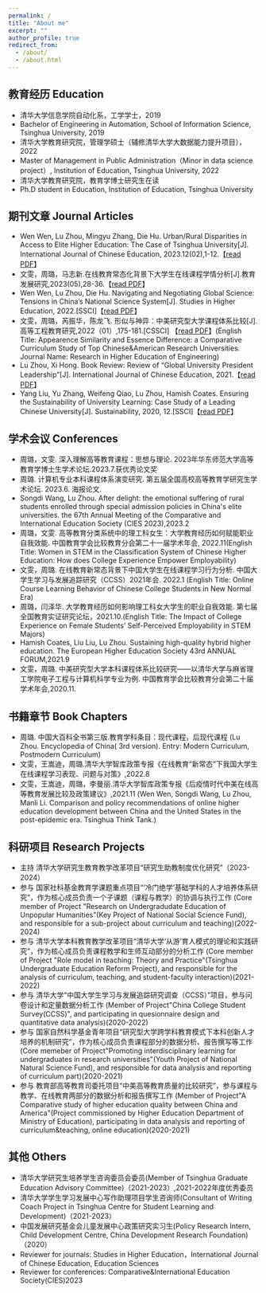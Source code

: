 ```yaml
---
permalink: /
title: "About me"
excerpt: ""
author_profile: true
redirect_from: 
  - /about/
  - /about.html
---
```


## 教育经历 Education

* 清华大学信息学院自动化系，工学学士，2019
* Bachelor of Engineering in Automation, School of Information Science, Tsinghua University, 2019
* 清华大学教育研究院，管理学硕士（辅修清华大学大数据能力提升项目），2022 
* Master of Management in Public Administration（Minor in data science project）, Institution of Education, Tsinghua University, 2022
* 清华大学教育研究院，教育学博士研究生在读
* Ph.D student in Education, Institution of Education, Tsinghua University


## 期刊文章 Journal Articles

* Wen Wen, Lu Zhou, Mingyu Zhang, Die Hu. Urban/Rural Disparities in Access to Elite Higher Education: The Case of Tsinghua University[J]. International Journal of Chinese Education, 2023.12(02),1-12.【[read PDF](https://github.com/zhoulu1997/zhoulu1997.github.io/blob/master/files/CNE2023.pdf)】
* 文雯，周璐，马志新.在线教育常态化背景下大学生在线课程学情分析[J].教育发展研究,2023(05),28-36.【[read PDF](https://github.com/zhoulu1997/zhoulu1997.github.io/blob/master/files/%E5%9C%A8%E7%BA%BF%E6%95%99%E8%82%B2%E5%B8%B8%E6%80%81%E5%8C%96%E8%83%8C%E6%99%AF%E4%B8%8B%E5%A4%A7%E5%AD%A6%E7%94%9F%E5%9C%A8%E7%BA%BF%E8%AF%BE%E7%A8%8B%E5%AD%A6%E6%83%85%E5%88%86%E6%9E%90_%E6%96%87%E9%9B%AF.pdf)】
* Wen Wen, Lu Zhou, Die Hu. Navigating and Negotiating Global Science: Tensions in China’s National Science System[J]. Studies in Higher Education, 2022.[SSCI]【[read PDF](https://github.com/zhoulu1997/zhoulu1997.github.io/blob/7b9ac4492ac8a7d11327c5922c5e3b0c73a2d06c/files/Navigating%20and%20negotiating%20global%20science%20tensions%20in%20China%20s%20national%20science%20system.pdf)】
* 文雯，周璐，芮振华，陈龙飞. 形似与神异：中美研究型大学课程体系比较[J]. 高等工程教育研究,2022（01）,175-181.[CSSCI] 【[read PDF](https://github.com/zhoulu1997/zhoulu1997.github.io/blob/7b9ac4492ac8a7d11327c5922c5e3b0c73a2d06c/files/2022Engineering.pdf)】(English Title: Appearence Similarity and Essence Difference: a Comparative Curriculum Study of Top Chinese&American Research Universities. Journal Name: Research in Higher Education of Engineering)
* Lu Zhou, Xi Hong. Book Review: Review of “Global University President Leadership”[J]. International Journal of Chinese Education, 2021.【[read PDF](https://github.com/zhoulu1997/zhoulu1997.github.io/blob/7b9ac4492ac8a7d11327c5922c5e3b0c73a2d06c/files/bookreview2021.pdf)】
* Yang Liu, Yu Zhang, Weifeng Qiao, Lu Zhou, Hamish Coates. Ensuring the Sustainability of University Learning: Case Study of a Leading Chinese University[J]. Sustainability, 2020, 12.[SSCI]【[read PDF](https://github.com/zhoulu1997/zhoulu1997.github.io/blob/42ec15c1cd4307d84989d3c33a2866de284ae037/files/sustainability-12-06929.pdf)】


  
## 学术会议 Conferences
* 周璐，文雯. 深入理解高等教育课程：思想与理论. 2023年华东师范大学高等教育学博士生学术论坛.2023.7.获优秀论文奖
* 周璐. 计算机专业本科课程体系演变研究. 第五届全国高校高等教育学研究生学术论坛. 2023.6. 海报论文.
* Songdi Wang, Lu Zhou. After delight: the emotional suffering of rural students enrolled through special admission policies in China's elite universities. the 67th Annual Meeting of the Comparative and International Education Society (CIES 2023),2023.2
* 周璐，文雯. 高等教育分类系统中的理工科女生：大学教育经历如何赋能职业自我效能. 中国教育学会比较教育分会第二十一届学术年会, 2022.11(English Title: Women in STEM in the Classification System of Chinese Higher Education: How does College Experience Empower Employability)
* 文雯，周璐. 在线教育新常态背景下中国大学生在线课程学习行为分析. 中国大学生学习与发展追踪研究（CCSS）2021年会. 2022.1 (English Title: Online Course Learning Behavior of Chinese College Students in New Normal Era)
* 周璐，闫泽华. 大学教育经历如何影响理工科女大学生的职业自我效能. 第七届全国教育实证研究论坛，2021.10.(English Title: The Impact of College Experience on Female Students’ Self-Perceived Employability in STEM Majors)
* Hamish Coates, Liu Liu, Lu Zhou. Sustaining high-quality hybrid higher education. The European Higher Education Society 43rd ANNUAL FORUM,2021.9
* 文雯，周璐. 中美研究型大学本科课程体系比较研究——以清华大学与麻省理工学院电子工程与计算机科学专业为例. 中国教育学会比较教育分会第二十届学术年会,2020.11.

## 书籍章节 Book Chapters

* 周璐. 中国大百科全书第三版.教育学科条目：现代课程，后现代课程
(Lu Zhou. Encyclopedia of China( 3rd version). Entry: Modern Curriculum, Postmodern Curriculum)
* 文雯，王嵩迪，周璐.清华大学智库政策专报《在线教育“新常态”下我国大学生在线课程学习表现、问题与对策》,2022.8
* 文雯，王嵩迪，周璐，李曼丽.清华大学智库政策专报《后疫情时代中美在线高等教育发展比较及政策建议》,2021.11
(Wen Wen, Songdi Wang, Lu Zhou, Manli Li. Comparison and policy recommendations of online higher education development between China and the United States in the post-epidemic era. Tsinghua Think Tank.)

  
## 科研项目 Research Projects

* 主持 清华大学研究生教育教学改革项目“研究生助教制度优化研究”（2023-2024）
* 参与 国家社科基金教育学课题重点项目“‘冷门绝学’基础学科的人才培养体系研究”，作为核心成员负责一个子课题（课程与教学）的协调与执行工作
(Core member of Project "Research on Undergradudate Education of Unpopular Humanities"(Key Project of National Social Science Fund), and  responsible for a sub-project about curriculum and teaching)(2022-2024)
* 参与 清华大学本科教育教学改革项目“清华大学‘从游’育人模式的理论和实践研究”，作为核心成员负责课程教学和生师互动部分的分析工作
(Core member of Project "Role model in teaching: Theory and Practice"(Tsinghua Undergraduate Education Reform Project), and responsible for the analysis of curriculum, teaching, and student-faculty interaction)(2021-2022)
* 参与 清华大学“中国大学生学习与发展追踪研究调查（CCSS）”项目，参与问卷设计和定量数据分析工作
(Member of Project"China College Student Survey(CCSS)", and participating in quesionnaire design and quantitative data analysis)(2020-2022)
* 参与 国家自然科学基金青年项目“研究型大学跨学科教育模式下本科创新人才培养的机制研究”，作为核心成员负责课程部分的数据分析、报告撰写等工作
(Core memeber of Project"Promoting interdisciplinary learning for undergraduates in research universities"(Youth Project of National Natural Science Fund), and responsible for data analysis and reporting of curriculum part)(2020-2021)
* 参与 教育部高等教育司委托项目“中美高等教育质量的比较研究”，参与课程与教学、在线教育两部分的数据分析和报告撰写工作
(Member of Project"A Comparative study of higher education quality between China and America"(Project commissioned by Higher Education Department of Ministry of Education), participating in data analysis and reporting of curriculum&teaching, online education)(2020-2021)

  
## 其他 Others

* 清华大学研究生培养学生咨询委员会委员(Member of Tsinghua Graduate Education Advisory Committee)（2021-2023）,2021-2022年度优秀委员
* 清华大学学生学习发展中心写作助理项目学生咨询师(Consultant of Writing Coach Project in Tsinghua Centre for Student Learning and Development)（2021-2023）
* 中国发展研究基金会儿童发展中心政策研究实习生(Policy Research Intern, Child Development Centre, China Development Research Foundation)（2020）
* Reviewer for journals: Studies in Higher Education，International Journal of Chinese Education, Education Sciences
* Reviewer for conferences: Comparative&International Education Society(CIES)2023


